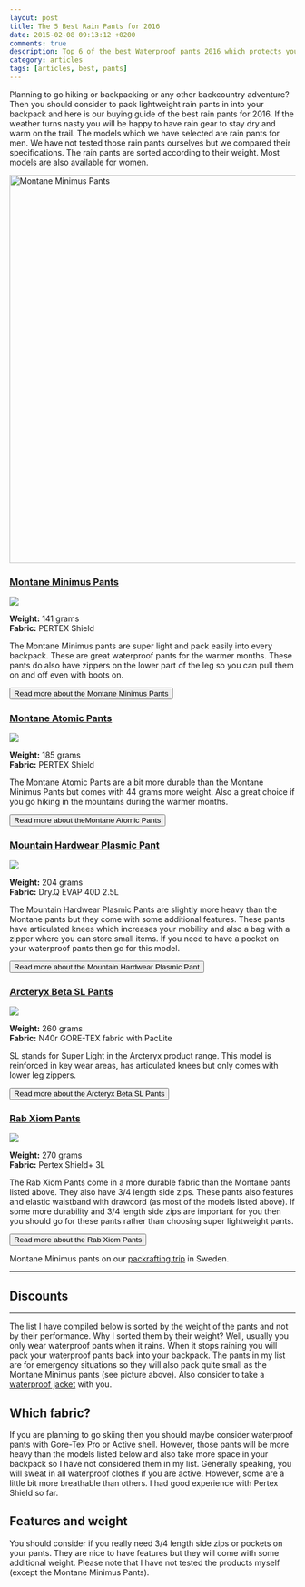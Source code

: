 ```yaml
---
layout: post
title: The 5 Best Rain Pants for 2016
date: 2015-02-08 09:13:12 +0200
comments: true
description: Top 6 of the best Waterproof pants 2016 which protects you during your outdoor adventures.
category: articles
tags: [articles, best, pants]
---
```

Planning to go hiking or backpacking or any other backcountry adventure? Then you should consider to pack lightweight rain pants in into your backpack and here is our buying guide of the best rain pants for 2016. If the weather turns nasty you will be happy to have rain gear to stay dry and warm on the trail. The models which we have selected are rain pants for men. We have not tested those rain pants ourselves but we compared their specifications. The rain pants are sorted according to their weight. Most models are also available for women.

<a href="https://www.flickr.com/photos/90204224@N07/9598980244" title="Montane Minimus Pants"><img src="https://farm4.staticflickr.com/3767/9598980244_fccc7cd8c6_b.jpg" width="1024" height="683" alt="Montane Minimus Pants"></a>
<!--more-->

### [Montane Minimus Pants](http://www.campsaver.com/minimus-pants-men-s)

<a rel="nofollow" href="http://www.amazon.com/gp/product/B007RLM6VG/ref=as_li_tl?ie=UTF8&camp=1789&creative=9325&creativeASIN=B007RLM6VG&linkCode=as2&tag=hikeve-20&linkId=FWJFGCKUDWO36GKL"><img border="0" src="http://ws-na.amazon-adsystem.com/widgets/q?_encoding=UTF8&ASIN=B007RLM6VG&Format=_SL250_&ID=AsinImage&MarketPlace=US&ServiceVersion=20070822&WS=1&tag=hikeve-20" ></a><img src="http://ir-na.amazon-adsystem.com/e/ir?t=hikeve-20&l=as2&o=1&a=B007RLM6VG" width="1" height="1" border="0" alt="" style="border:none !important; margin:0px !important;" />

**Weight:** 141 grams   
**Fabric:** PERTEX Shield   

The Montane Minimus pants are super light and pack easily into every backpack. These are great waterproof pants for the warmer months. These pants do also have zippers on the lower part of the leg so you can pull them on and off even with boots on.

<a href="http://www.campsaver.com/minimus-pants-men-s"><button type="button" class="btn btn-danger">Read more about the Montane Minimus Pants</button></a>  

### [Montane Atomic Pants](http://www.moosejaw.com/moosejaw/shop/product_Montane-Men-s-Atomic-Pant_10276270_10208_10000001_-1_)

<a rel="nofollow" href="http://www.amazon.com/gp/product/B007RLM8JQ/ref=as_li_tl?ie=UTF8&camp=1789&creative=9325&creativeASIN=B007RLM8JQ&linkCode=as2&tag=hikeve-20&linkId=GBWCT2S4ZY3KW4PQ"><img border="0" src="http://ws-na.amazon-adsystem.com/widgets/q?_encoding=UTF8&ASIN=B007RLM8JQ&Format=_SL250_&ID=AsinImage&MarketPlace=US&ServiceVersion=20070822&WS=1&tag=hikeve-20" ></a><img src="http://ir-na.amazon-adsystem.com/e/ir?t=hikeve-20&l=as2&o=1&a=B007RLM8JQ" width="1" height="1" border="0" alt="" style="border:none !important; margin:0px !important;" />

**Weight:** 185 grams   
**Fabric:** PERTEX Shield 

The Montane Atomic Pants are a bit more durable than the Montane Minimus Pants but comes with 44 grams more weight. Also a great choice if you go hiking in the mountains during the warmer months.

<a href="http://www.moosejaw.com/moosejaw/shop/product_Montane-Men-s-Atomic-Pant_10276270_10208_10000001_-1_"><button type="button" class="btn btn-danger">Read more about theMontane Atomic Pants</button></a>  

### [Mountain Hardwear Plasmic Pant](http://www.backcountry.com/mountain-hardwear-plasmic-pant-mens)

<a rel="nofollow" href="http://www.amazon.com/gp/product/B0089PN410/ref=as_li_tl?ie=UTF8&camp=1789&creative=9325&creativeASIN=B0089PN410&linkCode=as2&tag=hikeve-20&linkId=SCOBGEQN4LMQSIUF"><img border="0" src="http://ws-na.amazon-adsystem.com/widgets/q?_encoding=UTF8&ASIN=B0089PN410&Format=_SL250_&ID=AsinImage&MarketPlace=US&ServiceVersion=20070822&WS=1&tag=hikeve-20" ></a><img src="http://ir-na.amazon-adsystem.com/e/ir?t=hikeve-20&l=as2&o=1&a=B0089PN410" width="1" height="1" border="0" alt="" style="border:none !important; margin:0px !important;" />

**Weight:** 204 grams   
**Fabric:** Dry.Q EVAP 40D 2.5L 

The Mountain Hardwear Plasmic Pants are slightly more heavy than the Montane pants but they come with some additional features. These pants have articulated knees which increases your mobility and also a bag with a zipper where you can store small items. If you need to have a pocket on your waterproof pants then go for this model.

<a href="http://www.backcountry.com/mountain-hardwear-plasmic-pant-mens"><button type="button" class="btn btn-danger">Read more about the Mountain Hardwear Plasmic Pant</button></a>  

### [Arcteryx Beta SL Pants](http://www.backcountry.com/arcteryx-beta-sl-pant-mens)

<a rel="nofollow" href="http://www.amazon.com/gp/product/B00GV31UGI/ref=as_li_tl?ie=UTF8&camp=1789&creative=9325&creativeASIN=B00GV31UGI&linkCode=as2&tag=hikeve-20&linkId=HNWG2CPEBZ3YDLI7"><img border="0" src="http://ws-na.amazon-adsystem.com/widgets/q?_encoding=UTF8&ASIN=B00GV31UGI&Format=_SL250_&ID=AsinImage&MarketPlace=US&ServiceVersion=20070822&WS=1&tag=hikeve-20" ></a><img src="http://ir-na.amazon-adsystem.com/e/ir?t=hikeve-20&l=as2&o=1&a=B00GV31UGI" width="1" height="1" border="0" alt="" style="border:none !important; margin:0px !important;" />

**Weight:** 260 grams   
**Fabric:** N40r GORE-TEX fabric with PacLite 

SL stands for Super Light in the Arcteryx product range. This model is reinforced in key wear areas, has articulated knees but only comes with lower leg zippers.

<a href="http://www.backcountry.com/arcteryx-beta-sl-pant-mens"><button type="button" class="btn btn-danger">Read more about the Arcteryx Beta SL Pants</button></a>  

### [Rab Xiom Pants](http://www.campsaver.com/xiom-pant-men-s)

<a rel="nofollow" href="http://www.amazon.com/gp/product/B00J9TT81K/ref=as_li_tl?ie=UTF8&camp=1789&creative=9325&creativeASIN=B00J9TT81K&linkCode=as2&tag=hikeve-20&linkId=MHJSBR5TLFK3KQRM"><img border="0" src="http://ws-na.amazon-adsystem.com/widgets/q?_encoding=UTF8&ASIN=B00J9TT81K&Format=_SL250_&ID=AsinImage&MarketPlace=US&ServiceVersion=20070822&WS=1&tag=hikeve-20" ></a><img src="http://ir-na.amazon-adsystem.com/e/ir?t=hikeve-20&l=as2&o=1&a=B00J9TT81K" width="1" height="1" border="0" alt="" style="border:none !important; margin:0px !important;" />

**Weight:** 270 grams   
**Fabric:** Pertex Shield+ 3L

The Rab Xiom Pants come in a more durable fabric than the Montane pants listed above. They also have 3/4 length side zips. These pants also features and elastic waistband with drawcord (as most of the models listed above). If some more durability and 3/4 length side zips are important for you then you should go for these pants rather than choosing super lightweight pants.

<a href="http://www.campsaver.com/xiom-pant-men-s"><button type="button" class="btn btn-danger">Read more about the Rab Xiom Pants</button></a>  

Montane Minimus pants on our [packrafting trip](http://hikeventures.com/hiking-and-packrafting-in-sarek-day-1) in Sweden.

---

## Discounts
<div class="row">
  <div class="col-sm-12">
<center>
 <script type="text/javascript" src="http://classic.avantlink.com/api.php?affiliate_id=125311&module=ProductSearch&output=js&website_id=150351&search_term=rain pants men AND the north face OR rain pants men AND Westcomb OR rain pants men AND Mountain Hardwear OR rain pants men AND Montane OR rain pants men AND Berghaus OR rain pants men AND Rab&search_advanced_syntax=1&merchant_ids=10008%7C10060%7C11741%7C10913%7C11243%7C10785%7C10086%7C13273%7C10083%7C10248%7C10049%7C10921%7C10279%7C10345%7C10593%7C10337%7C10943&search_on_sale_only=1&search_price_minimum=70&search_on_sale_level=20&search_results_layout=list&search_results_fields=Product+Name%7CSale+Price%7CPrice+Discount+Percent&search_results_count=8&search_results_sort_order=Sale+Price"></script>
</center>
  </div>
</div>

---


The list I have compiled below is sorted by the weight of the pants and not by their performance. Why I sorted them by their weight? Well, usually you only wear waterproof pants when it rains. When it stops raining you will pack your waterproof pants back into your backpack. The pants in my list are for emergency situations so they will also pack quite small as the Montane Minimus pants (see picture above). Also consider to take a [waterproof jacket](http://www.hikeventures.com/best-waterproof-rain-jackets) with you.

## Which fabric?
If you are planning to go skiing then you should maybe consider waterproof pants with Gore-Tex Pro or Active shell. However, those pants will be more heavy than the models listed below and also take more space in your backpack so I have not considered them in my list. Generally speaking, you will sweat in all waterproof clothes if you are active. However, some are a little bit more breathable than others. I had good experience with Pertex Shield so far.

## Features and weight
You should consider if you really need 3/4 length side zips or pockets on your pants. They are nice to have features but they will come with some additional weight. Please note that I have not tested the products myself (except the Montane Minimus Pants).
